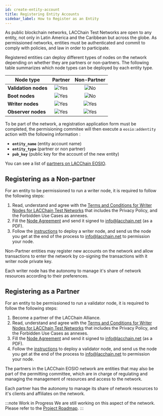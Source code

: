 ```yaml
---
id: create-entity-account
title: Registering Entity Accounts 
sidebar_label: How to Register as an Entity
---
```


As public blockchain networks, LACChain Test Networks are open to any entity, not only in Latin America and the Caribbean but across the globe. As permissioned networks, entities must be authenticated and commit to comply with policies, and law in order to participate. 

Registered entities can deploy different types of nodes on the network depending on whether they are partners or non-partners. The following table summarizes which node types can be deployed by each entity type.

| Node type | Partner | Non-Partner |
|-----------|:-------:|:-----------:|
| **Validation nodes**| ![Yes](/img/yes-icon.svg) |  ![No](/img/no-icon.svg)  |
| **Boot nodes**     | ![Yes](/img/yes-icon.svg) |  ![No](/img/no-icon.svg)  |
| **Writer nodes**   | ![Yes](/img/yes-icon.svg) | ![Yes](/img/yes-icon.svg) |
| **Observer nodes** | ![Yes](/img/yes-icon.svg) | ![Yes](/img/yes-icon.svg) |

To be part of the network, a registration application form must be completed, the permisioning commitee will then execute a `eosio:addentity` action with the following information :

- **`entity_name`** (entity account name)
- **`entity_type`** (partner or non partner)
- **`pub_key`** (public key for the account of the new entity)

You can see a list of [partners on LACChain EOSIO](./partners).

## Registering as a Non-partner

For an entity to be permissioned to run a writer node, it is required to follow the following steps:

1. Read, understand and agree with the [Terms and Conditions for Writer Nodes for LACChain Test Networks](../testnet/writer-nodes-terms-conditions) that includes the Privacy Policy, and the Forbidden Use Cases as annexes. 
2. Fill the [Node Agreement](../testnet/node-agreement) and send it signed to info@lacchain.net (as a PDF).
3. Follow the [instructions](./node-installation) to deploy a writer node, and send us the node you get at the end of the process to info@lacchain.net to permission your node.

Non-Partner entities may register new accounts on the network and allow  transactions to enter the network by co-signing the transactions with it writer node private key.

Each writer node has the autonomy to manage it's share of network resources according to their preferences. 

## Registering as a Partner

For an entity to be permissioned to run a validator node, it is required to follow the following steps:

1. Become a partner of the LACChain Alliance.
2. Read, understand and agree with the [Terms and Conditions for Writer Nodes for LACChain Test Networks](../testnet/validator-nodes-terms-conditions) that includes the Privacy Policy, and the Forbidden Use Cases as annexes. 
3. Fill the [Node Agreement](../testnet/node-agreement) and send it signed to info@lacchain.net (as a PDF).
4. Follow the [instructions](./node-installation) to deploy a validator node, and send us the node you get at the end of the process to info@lacchain.net to permission your node.


The partners in the LACChain EOSIO network are entities that may also be part of the permitting committee, which are in charge of regulating and managing the management of resources and access to the network.

Each partner has the autonomy to manage its share of network resources to it's clients and affiliates on the network. 

:::note Work in Progress
We are still working on this aspect of the network. Please refer to the [Project Roadmap](../testnet/roadmap).
:::


